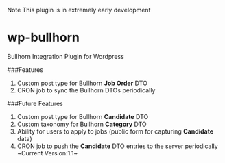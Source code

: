 Note This plugin is in extremely early development

wp-bullhorn
===========

Bullhorn Integration Plugin for Wordpress

###Features

 1. Custom post type for Bullhorn **Job Order** DTO
 2. CRON job to sync the Bullhorn DTOs periodically

###Future Features 

 1. Custom post type for Bullhorn **Candidate** DTO
 2. Custom taxonomy for Bullhorn **Category** DTO
 3. Ability for users to apply to jobs (public form for capturing **Candidate** data)
 4. CRON job to push the **Candidate** DTO entries to the server periodically 
~Current Version:1.1~
